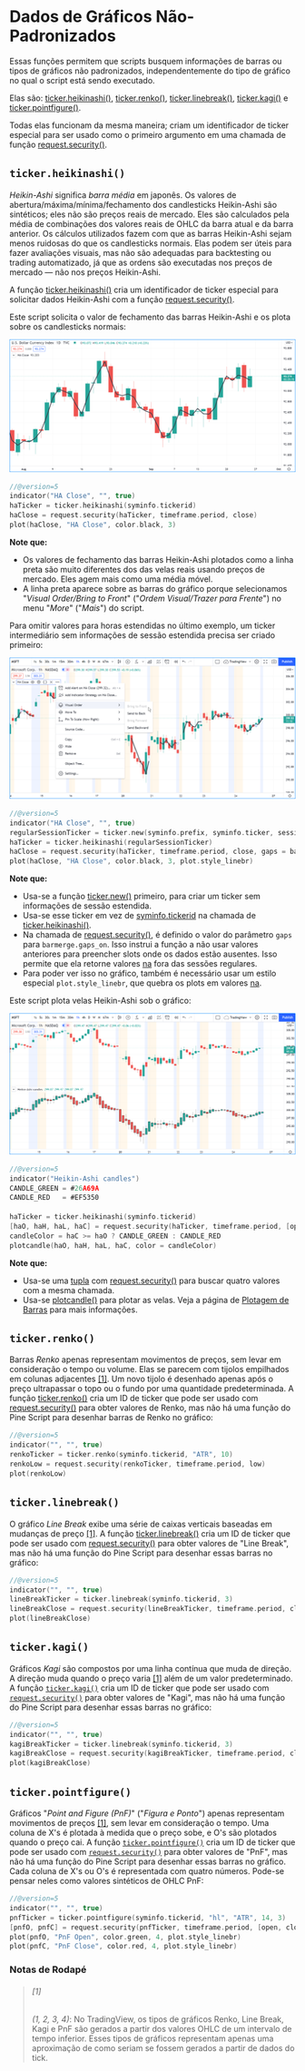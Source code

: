 
# Dados de Gráficos Não-Padronizados

Essas funções permitem que scripts busquem informações de barras ou tipos de gráficos não padronizados, independentemente do tipo de gráfico no qual o script está sendo executado.

Elas são:
[ticker.heikinashi()](https://br.tradingview.com/pine-script-reference/v5/#fun_ticker{dot}heikinashi),
[ticker.renko()](https://br.tradingview.com/pine-script-reference/v5/#fun_ticker{dot}renko),
[ticker.linebreak()](https://br.tradingview.com/pine-script-reference/v5/#fun_ticker{dot}linebreak),
[ticker.kagi()](https://br.tradingview.com/pine-script-reference/v5/#fun_ticker{dot}kagi) e
[ticker.pointfigure()](https://br.tradingview.com/pine-script-reference/v5/#fun_ticker{dot}pointfigure).

Todas elas funcionam da mesma maneira; criam um identificador de ticker especial para ser usado como o primeiro argumento em uma chamada de função [request.security()](https://br.tradingview.com/pine-script-reference/v5/#fun_request{dot}security).

## `ticker.heikinashi()`

_Heikin-Ashi_ significa _barra média_ em japonês.
Os valores de abertura/máxima/mínima/fechamento dos candlesticks Heikin-Ashi são sintéticos; eles não são preços reais de mercado.
Eles são calculados pela média de combinações dos valores reais de OHLC da barra atual e da barra anterior.
Os cálculos utilizados fazem com que as barras Heikin-Ashi sejam menos ruidosas do que os candlesticks normais.
Elas podem ser úteis para fazer avaliações visuais, mas não são adequadas para backtesting ou trading automatizado,
já que as ordens são executadas nos preços de mercado — não nos preços Heikin-Ashi.

A função [ticker.heikinashi()](https://br.tradingview.com/pine-script-reference/v5/#fun_ticker{dot}heikinashi)
cria um identificador de ticker especial para
solicitar dados Heikin-Ashi com a função [request.security()](https://br.tradingview.com/pine-script-reference/v5/#fun_request{dot}security).

Este script solicita o valor de fechamento das barras Heikin-Ashi e os plota sobre os candlesticks normais:

![ticker.heikinashi() 01](./imgs/NonStandardCharts-TickerHeikinAshi-01.png)

```c
//@version=5
indicator("HA Close", "", true)
haTicker = ticker.heikinashi(syminfo.tickerid)
haClose = request.security(haTicker, timeframe.period, close)
plot(haClose, "HA Close", color.black, 3)
```

__Note que:__

- Os valores de fechamento das barras Heikin-Ashi plotados como a linha preta são muito diferentes dos das velas reais usando preços de mercado. Eles agem mais como uma média móvel.
- A linha preta aparece sobre as barras do gráfico porque selecionamos "_Visual Order/Bring to Front_" ("_Ordem Visual/Trazer para Frente_") no menu "_More_" ("_Mais_") do script.

Para omitir valores para horas estendidas no último exemplo, um ticker intermediário sem informações de sessão estendida precisa ser criado primeiro:

![ticker.heikinashi() 02](./imgs/NonStandardCharts-TickerHeikinAshi-02.png)

```c
//@version=5
indicator("HA Close", "", true)
regularSessionTicker = ticker.new(syminfo.prefix, syminfo.ticker, session.regular)
haTicker = ticker.heikinashi(regularSessionTicker)
haClose = request.security(haTicker, timeframe.period, close, gaps = barmerge.gaps_on)
plot(haClose, "HA Close", color.black, 3, plot.style_linebr)
```

__Note que:__

- Usa-se a função [ticker.new()](https://br.tradingview.com/pine-script-reference/v5/#fun_ticker{dot}new) primeiro,
para criar um ticker sem informações de sessão estendida.
- Usa-se esse ticker em vez de [syminfo.tickerid](https://br.tradingview.com/pine-script-reference/v5/#var_syminfo{dot}tickerid) na chamada de [ticker.heikinashi()](https://br.tradingview.com/pine-script-reference/v5/#fun_ticker{dot}heikinashi).
- Na chamada de [request.security()](https://br.tradingview.com/pine-script-reference/v5/#fun_request{dot}security),
é definido o valor do parâmetro `gaps` para `barmerge.gaps_on`.
Isso instrui a função a não usar valores anteriores para preencher slots onde os dados estão ausentes.
Isso permite que ela retorne valores [na](https://br.tradingview.com/pine-script-reference/v5/#var_na) fora das sessões regulares.
- Para poder ver isso no gráfico, também é necessário usar um estilo especial `plot.style_linebr`, que quebra os plots em valores [na](https://br.tradingview.com/pine-script-reference/v5/#var_na).

Este script plota velas Heikin-Ashi sob o gráfico:

![ticker.heikinashi() 03](./imgs/NonStandardCharts-TickerHeikinAshi-03.png)

```c
//@version=5
indicator("Heikin-Ashi candles")
CANDLE_GREEN = #26A69A
CANDLE_RED   = #EF5350

haTicker = ticker.heikinashi(syminfo.tickerid)
[haO, haH, haL, haC] = request.security(haTicker, timeframe.period, [open, high, low, close])
candleColor = haC >= haO ? CANDLE_GREEN : CANDLE_RED
plotcandle(haO, haH, haL, haC, color = candleColor)
```

__Note que:__

- Usa-se uma [tupla](./04_06_declaracoes_de_variavel.md) com [request.security()](https://br.tradingview.com/pine-script-reference/v5/#fun_request{dot}security) para buscar quatro valores com a mesma chamada.
- Usa-se [plotcandle()](https://br.tradingview.com/pine-script-reference/v5/#fun_plotcandle) para plotar as velas. Veja a página de [Plotagem de Barras](./05_04_plotagem_de_barras.md) para mais informações.

## `ticker.renko()`

Barras _Renko_ apenas representam movimentos de preços, sem levar em consideração o tempo ou volume. Elas se parecem com tijolos empilhados em colunas adjacentes [[1]](./05_13_dados_de_graficos_nao_padronizados.md#1). Um novo tijolo é desenhado apenas após o preço ultrapassar o topo ou o fundo por uma quantidade predeterminada. A função [ticker.renko()](https://br.tradingview.com/pine-script-reference/v5/#fun_ticker{dot}renko) cria um ID de ticker que pode ser usado com [request.security()](https://br.tradingview.com/pine-script-reference/v5/#fun_request{dot}security) para obter valores de Renko, mas não há uma função do Pine Script para desenhar barras de Renko no gráfico:

```c
//@version=5
indicator("", "", true)
renkoTicker = ticker.renko(syminfo.tickerid, "ATR", 10)
renkoLow = request.security(renkoTicker, timeframe.period, low)
plot(renkoLow)
```

## `ticker.linebreak()`

O gráfico _Line Break_ exibe uma série de caixas verticais baseadas em mudanças de preço [[1]](./05_13_dados_de_graficos_nao_padronizados.md#1). A função [ticker.linebreak()](https://br.tradingview.com/pine-script-reference/v5/#fun_ticker{dot}linebreak) cria um ID de ticker que pode ser usado com [request.security()](https://br.tradingview.com/pine-script-reference/v5/#fun_request{dot}security) para obter valores de "Line Break", mas não há uma função do Pine Script para desenhar essas barras no gráfico:

```c
//@version=5
indicator("", "", true)
lineBreakTicker = ticker.linebreak(syminfo.tickerid, 3)
lineBreakClose = request.security(lineBreakTicker, timeframe.period, close)
plot(lineBreakClose)
```

## `ticker.kagi()`

Gráficos _Kagi_ são compostos por uma linha contínua que muda de direção. A direção muda quando o preço varia [[1]](./05_13_dados_de_graficos_nao_padronizados.md#1) além de um valor predeterminado. A função [`ticker.kagi()`](https://br.tradingview.com/pine-script-reference/v5/#fun_ticker{dot}kagi) cria um ID de ticker que pode ser usado com [`request.security()`](https://br.tradingview.com/pine-script-reference/v5/#fun_request{dot}security) para obter valores de "Kagi", mas não há uma função do Pine Script para desenhar essas barras no gráfico:

```c
//@version=5
indicator("", "", true)
kagiBreakTicker = ticker.linebreak(syminfo.tickerid, 3)
kagiBreakClose = request.security(kagiBreakTicker, timeframe.period, close)
plot(kagiBreakClose)
```

## `ticker.pointfigure()`

Gráficos "_Point and Figure (PnF)_" ("_Figura e Ponto_") apenas representam movimentos de preços [[1]](./05_13_dados_de_graficos_nao_padronizados.md#1), sem levar em consideração o tempo. Uma coluna de X's é plotada à medida que o preço sobe, e O's são plotados quando o preço cai. A função [`ticker.pointfigure()`](https://br.tradingview.com/pine-script-reference/v5/#fun_ticker{dot}pointfigure) cria um ID de ticker que pode ser usado com [`request.security()`](https://br.tradingview.com/pine-script-reference/v5/#fun_request{dot}security) para obter valores de "PnF", mas não há uma função do Pine Script para desenhar essas barras no gráfico. Cada coluna de X's ou O's é representada com quatro números. Pode-se pensar neles como valores sintéticos de OHLC PnF:

```c
//@version=5
indicator("", "", true)
pnfTicker = ticker.pointfigure(syminfo.tickerid, "hl", "ATR", 14, 3)
[pnfO, pnfC] = request.security(pnfTicker, timeframe.period, [open, close], barmerge.gaps_on)
plot(pnfO, "PnF Open", color.green, 4, plot.style_linebr)
plot(pnfC, "PnF Close", color.red, 4, plot.style_linebr)
```


### __Notas de Rodapé__

> ###### [1]
> _(1, 2, 3, 4)_: No TradingView, os tipos de gráficos Renko, Line Break, Kagi e PnF são gerados a partir dos valores OHLC de um intervalo de tempo inferior. Esses tipos de gráficos representam apenas uma aproximação de como seriam se fossem gerados a partir de dados do tick.